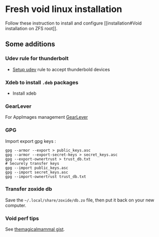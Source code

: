 # Fresh void linux installation

Follow these instruction to install and configure [[installation#Void installation on ZFS root]].

## Some additions

### Udev rule for thunderbolt

* [Setup udev](https://wiki.archlinux.org/title/Thunderbolt#:~:text=plasma%2Dthunderbolt%20package-,Automatically%20connect%20any%20device,-Users%20who%20just) rule to accept thunderbold devices

### Xdeb to install `.deb` packages

* Install xdeb

### GearLever

For AppImages management [GearLever](https://flathub.org/apps/it.mijorus.gearlever)

### GPG

Import export gpg keys :

```fish
gpg --armor --export > public_keys.asc
gpg --armor --export-secret-keys > secret_keys.asc
gpg --export-ownertrust > trust_db.txt
# Securely transfer keys
gpg --import public_keys.asc
gpg --import secret_keys.asc
gpg --import-ownertrust trust_db.txt
```

### Transfer zoxide db

Save the `~/.local/share/zoxide/db.zo` file, then put it back on your new computer.

### Void perf tips

See [themagicalmammal gist](https://gist.github.com/themagicalmammal/e443d3c5440d566f8206e5b957ab1493).
